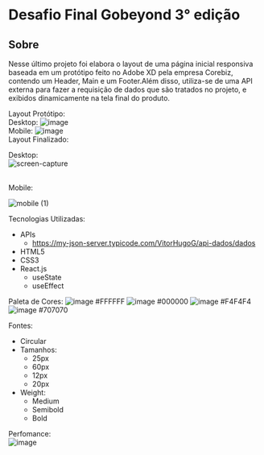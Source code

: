 # Desafio Final Gobeyond 3° edição

## Sobre

Nesse último projeto foi elabora o layout de uma página inicial responsiva baseada em um protótipo feito no Adobe XD pela empresa Corebiz, contendo um Header, Main e um Footer.Além disso, utiliza-se de uma API externa para fazer a requisição de dados que são tratados no projeto, e exibidos dinamicamente na tela final do produto.

Layout Protótipo:
<br>
Desktop:
![image](https://user-images.githubusercontent.com/62728505/134786507-39e233e0-0edf-4bf6-a87d-cd903bedf573.png)
<br>
Mobile:
![image](https://user-images.githubusercontent.com/62728505/134786665-5d5d57ae-ecc1-4df9-b8d0-3cb5aee9e239.png)
<br>
Layout Finalizado:


Desktop:
<br>
![screen-capture](https://user-images.githubusercontent.com/62728505/134829076-111ca584-5be2-40ca-bb9f-698c4014187f.gif)

<br>
Mobile:
<br>

![mobile (1)](https://user-images.githubusercontent.com/62728505/134829345-170fbcbc-ff95-4696-b326-d3e9094e2163.gif)








Tecnologias Utilizadas:
 - APIs
   - https://my-json-server.typicode.com/VitorHugoG/api-dados/dados 
 - HTML5
 - CSS3
 - React.js
   - useState
   - useEffect

Paleta de Cores:
 ![image](https://user-images.githubusercontent.com/62728505/134786811-5c55252c-9a40-437a-b0b1-9e675f40c0fd.png) #FFFFFF
 ![image](https://user-images.githubusercontent.com/62728505/134786802-e2d6171e-3fee-40a9-927c-843327d816b5.png) #000000
 ![image](https://user-images.githubusercontent.com/62728505/134786817-22eacab7-d162-4123-8860-c3aa4d317eae.png) #F4F4F4
 ![image](https://user-images.githubusercontent.com/62728505/134786821-df7b9354-3fe2-465c-ad46-9c9533494cb1.png) #707070

Fontes:
 - Circular
  - Tamanhos:
    - 25px
    - 60px
    - 12px
    - 20px 
  - Weight:
    - Medium
    - Semibold
    - Bold  
 
Perfomance:
<br>
![image](https://user-images.githubusercontent.com/62728505/134836643-7982a3df-76d5-457c-9300-2c4459ffed7d.png)

